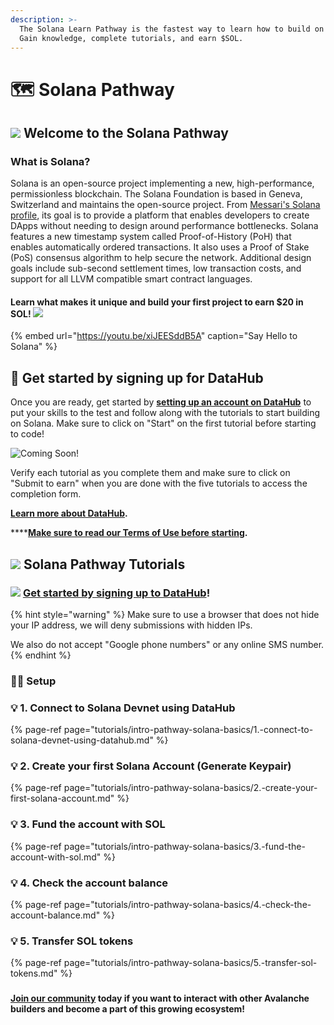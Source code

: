 ```yaml
---
description: >-
  The Solana Learn Pathway is the fastest way to learn how to build on Solana.
  Gain knowledge, complete tutorials, and earn $SOL.
---
```


# 🗺 Solana Pathway

## ![](../../.gitbook/assets/solana.png) Welcome to the **Solana** Pathway

### What is Solana?

Solana is an open-source project implementing a new, high-performance, permissionless blockchain. The Solana Foundation is based in Geneva, Switzerland and maintains the open-source project. From [Messari's Solana profile](https://messari.io/asset/solana/profile), its goal is to provide a platform that enables developers to create DApps without needing to design around performance bottlenecks. Solana features a new timestamp system called Proof-of-History \(PoH\) that enables automatically ordered transactions. It also uses a Proof of Stake \(PoS\) consensus algorithm to help secure the network. Additional design goals include sub-second settlement times, low transaction costs, and support for all LLVM compatible smart contract languages.

#### Learn what makes it unique and build your first project to **earn $20 in SOL**! ![](../../.gitbook/assets/solana.png) 

{% embed url="https://youtu.be/xiJEESddB5A" caption="Say Hello to Solana" %}

## **🏁** Get started by signing up for DataHub <a id="get-started-by-signing-up-for-datahub"></a>

Once you are ready, get started by [**setting up an account on DataHub**](https://datahub.figment.io/sign_up?service=solana) to put your skills to the test and follow along with the tutorials to start building on Solana. Make sure to click on "Start" on the first tutorial before starting to code!

![Coming Soon!](../../.gitbook/assets/solana.jpg)

Verify each tutorial as you complete them and make sure to click on "Submit to earn" when you are done with the five tutorials to access the completion form. 

[**Learn more about DataHub**](https://learn.figment.io/guides/datahub-products)**.** 

\*\*\*\*[**Make sure to read our Terms of Use before starting**](https://learn.datahub.figment.io/terms-of-use)**.** 

## ![](../../.gitbook/assets/solana.png) Solana Pathway Tutorials

###  ![](../../.gitbook/assets/fig-round.png) [Get started by signing up to DataHub](https://datahub.figment.io/sign_up?service=solana)!  <a id="get-started-by-signing-up-to-datahub"></a>

{% hint style="warning" %}
Make sure to use a browser that does not hide your IP address, we will deny submissions with hidden IPs. 

We also do not accept "Google phone numbers" or any online SMS number.
{% endhint %}

### 👨‍💻 Setup

### 💡 1. Connect to Solana Devnet using DataHub

{% page-ref page="tutorials/intro-pathway-solana-basics/1.-connect-to-solana-devnet-using-datahub.md" %}

### 💡 2. Create your first Solana Account \(Generate Keypair\)

{% page-ref page="tutorials/intro-pathway-solana-basics/2.-create-your-first-solana-account.md" %}

### 💡 3. Fund the account with SOL

{% page-ref page="tutorials/intro-pathway-solana-basics/3.-fund-the-account-with-sol.md" %}

### 💡 4. Check the account balance

{% page-ref page="tutorials/intro-pathway-solana-basics/4.-check-the-account-balance.md" %}

### 💡 5. Transfer SOL tokens

{% page-ref page="tutorials/intro-pathway-solana-basics/5.-transfer-sol-tokens.md" %}

### 

#### [Join our community](https://discord.gg/fszyM7K) today if you want to interact with other Avalanche builders and become a part of this growing ecosystem! <a id="join-our-community-today-if-you-want-to-interact-with-other-celo-builders-and-become-a-part-of-this-growing-ecosystem"></a>

